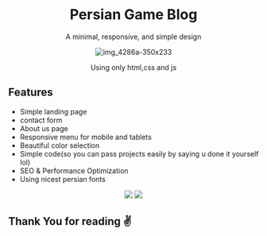<div align="center">

  # Persian Game Blog

  A minimal, responsive, and simple design

![img_4286a-350x233](https://d3mxt5v3yxgcsr.cloudfront.net/courses/6020/course_6020_image.png)

Using only html,css and js
</div>


## Features

- Simple landing page
- contact form
- About us page
- Responsive menu for mobile and tablets
- Beautiful color selection
- Simple code(so you can pass projects easily by saying u done it yourself lol)
- SEO & Performance Optimization
- Using nicest persian fonts
  


<p align="center">
  <img src="https://i.ibb.co/pWchZRS/photo-2022-04-17-11-10-01.jpg" />
  <img src="https://i.ibb.co/B3cL0wh/photo-2022-04-17-11-10-08.jpg" />
</p>

## Thank You for reading ✌
